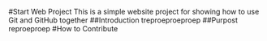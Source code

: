 #Start Web Project
This is a simple website project for
showing how to use Git and GitHub together
##Introduction
treproeproeproep
##Purpost
reproeproep
#How to Contribute


